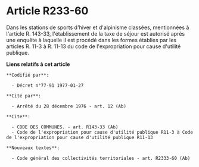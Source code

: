 # Article R233-60

Dans les stations de sports d'hiver et d'alpinisme classées, mentionnées à l'article R. 143-33, l'établissement de la taxe de
séjour est autorisé après une enquête à laquelle il est procédé dans les formes établies par les articles R. 11-3 à R. 11-13
du code de l'expropriation pour cause d'utilité publique.

**Liens relatifs à cet article**

	**Codifié par**:

	  - Décret n°77-91 1977-01-27

	**Cité par**:

	  - Arrêté du 28 décembre 1976 - art. 12 (Ab)

	**Cite**:

	  - CODE DES COMMUNES. - art. R143-33 (Ab)
	  - Code de l'expropriation pour cause d'utilité publique R11-3 à Code de l'expropriation pour cause d'utilité publique R11-13

	**Nouveaux textes**:

	  - Code général des collectivités territoriales - art. R2333-60 (Ab)
